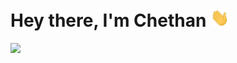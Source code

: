 <h1>Hey there, I'm Chethan <img src="https://github.com/ABSphreak/ABSphreak/blob/master/gifs/Hi.gif" width="30px"></h1>
<img src="https://user-images.githubusercontent.com/74038190/213910845-af37a709-8995-40d6-be59-724526e3c3d7.gif" width="900">
